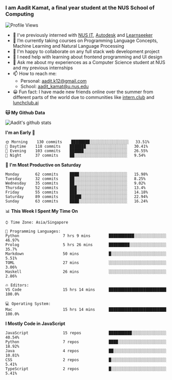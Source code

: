 ### I am Aadit Kamat, a final year student at the NUS School of Computing

![Profile Views](https://komarev.com/ghpvc/?username=aaditkamat)

- 🏢 I've previously interned with [NUS IT](https://nusit.nus.edu.sg/), [Autodesk](https://www.autodesk.com.sg/) and [Learnseeker](https://learnseeker.com/) 
- 🌱 I’m currently taking courses on Programming Language Concepts, Machine Learning and Natural Language Processing
- 👯 I'm happy to collaborate on any full stack web development project
- 🤔 I need help with learning about frontend programming and UI design
- 💬 Ask me about my experiences as a Computer Science student at NUS and my previous internships
- 📫 How to reach me: 
     - Personal: aadit.k12@gmail.com
     - School: aadit_kamat@u.nus.edu
- 😀 Fun fact: I have made new friends online over the summer from different parts of the world due to communities <t> like [intern.club](https://intern.club) and [lunchclub.ai](https://lunchclub.ai/)
     
**🐱 My Github Data**  
     
![Aadit's github stats](https://github-readme-stats.vercel.app/api?username=aaditkamat&count_private=true&show_icons=true)

<!--START_SECTION:waka-->
**I'm an Early 🐤** 

```text
🌞 Morning    130 commits    ████████░░░░░░░░░░░░░░░░░   33.51% 
🌆 Daytime    118 commits    ███████░░░░░░░░░░░░░░░░░░   30.41% 
🌃 Evening    103 commits    ██████░░░░░░░░░░░░░░░░░░░   26.55% 
🌙 Night      37 commits     ██░░░░░░░░░░░░░░░░░░░░░░░   9.54%

```
📅 **I'm Most Productive on Saturday** 

```text
Monday       62 commits     ████░░░░░░░░░░░░░░░░░░░░░   15.98% 
Tuesday      32 commits     ██░░░░░░░░░░░░░░░░░░░░░░░   8.25% 
Wednesday    35 commits     ██░░░░░░░░░░░░░░░░░░░░░░░   9.02% 
Thursday     52 commits     ███░░░░░░░░░░░░░░░░░░░░░░   13.4% 
Friday       55 commits     ███░░░░░░░░░░░░░░░░░░░░░░   14.18% 
Saturday     89 commits     █████░░░░░░░░░░░░░░░░░░░░   22.94% 
Sunday       63 commits     ████░░░░░░░░░░░░░░░░░░░░░   16.24%

```


📊 **This Week I Spent My Time On** 

```text
⌚︎ Time Zone: Asia/Singapore

💬 Programming Languages: 
Python                   7 hrs 9 mins        ███████████░░░░░░░░░░░░░░   46.97% 
Prolog                   5 hrs 26 mins       █████████░░░░░░░░░░░░░░░░   35.7% 
Markdown                 50 mins             █░░░░░░░░░░░░░░░░░░░░░░░░   5.51% 
TOML                     27 mins             ░░░░░░░░░░░░░░░░░░░░░░░░░   3.06% 
Haskell                  26 mins             ░░░░░░░░░░░░░░░░░░░░░░░░░   2.86%

🔥 Editors: 
VS Code                  15 hrs 14 mins      █████████████████████████   100.0%

💻 Operating System: 
Mac                      15 hrs 14 mins      █████████████████████████   100.0%

```

**I Mostly Code in JavaScript** 

```text
JavaScript               15 repos            ██████████░░░░░░░░░░░░░░░   40.54% 
Python                   7 repos             ████░░░░░░░░░░░░░░░░░░░░░   18.92% 
Java                     4 repos             ██░░░░░░░░░░░░░░░░░░░░░░░   10.81% 
CSS                      2 repos             █░░░░░░░░░░░░░░░░░░░░░░░░   5.41% 
TypeScript               2 repos             █░░░░░░░░░░░░░░░░░░░░░░░░   5.41%

```



<!--END_SECTION:waka-->
